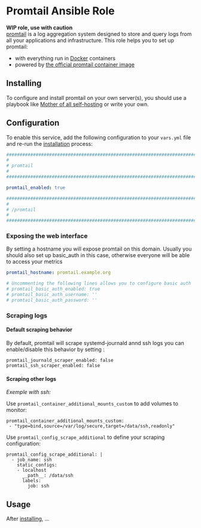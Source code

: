 # Promtail Ansible Role
**WIP role, use with caution**  
[promtail](https://grafana.com/oss/promtail/) is a log aggregation system designed to store and query logs from all your applications and infrastructure. This role helps you to set up promtail:

- with everything run in [Docker](https://www.docker.com/) containers
- powered by [the official promtail container image](https://hub.docker.com/r/grafana/promtail/)


## Installing

To configure and install promtail on your own server(s), you should use a playbook like [Mother of all self-hosting](https://github.com/mother-of-all-self-hosting/mash-playbook) or write your own.

## Configuration

To enable this service, add the following configuration to your `vars.yml` file and re-run the [installation](../installing.md) process:

```yaml
########################################################################
#                                                                      #
# promtail                                                             #
#                                                                      #
########################################################################

promtail_enabled: true

########################################################################
#                                                                      #
# /promtail                                                            #
#                                                                      #
########################################################################
```

### Exposing the web interface

By setting a hostname you will expose promtail on this domain.
Usually you should also set up basic_auth in this case, otherwise everyone will be able to access your metrics

```yaml
promtail_hostname: promtail.example.org

# Uncommenting the following lines allows you to configure basic auth
# promtail_basic_auth_enabled: true
# promtail_basic_auth_username: ''
# promtail_basic_auth_password: ''
```
### Scraping logs
#### Default scraping behavior
By default, promtail will scrape systemd-journald annd ssh logs you can enable/disable this behavior by setting :

```
promtail_journald_scraper_enabled: false
promtail_ssh_scraper_enabled: false
```
#### Scraping other logs
*Exemple with ssh:*  

Use ``promtail_container_additional_mounts_custom`` to add volumes to monitor:
```
promtail_container_additional_mounts_custom:
 - "type=bind,source=/var/log/secure,target=/data/ssh,readonly"
```


Use ``promtail_config_scrape_additional`` to define your scraping configuration:
```
promtail_config_scrape_additional: |
  - job_name: ssh
    static_configs:
    - localhost
      __path__: /data/ssh
      labels:
        job: ssh
```

## Usage

After [installing](../installing.md), ...

